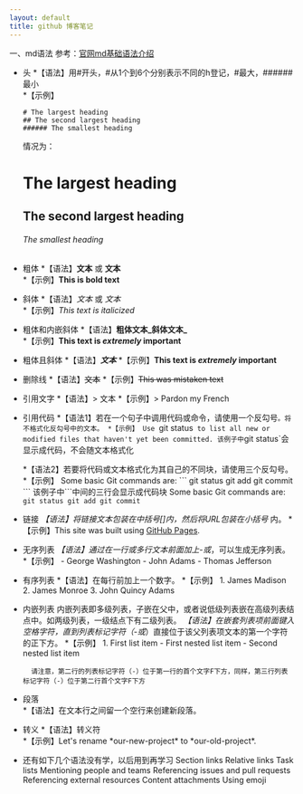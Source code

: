 ```yaml
---
layout: default
title: github 博客笔记
---
```


一、md语法
	参考：[官网md基础语法介绍](https://help.github.com/en/github/writing-on-github/basic-writing-and-formatting-syntax)
* 头
  *【语法】用#开头，#从1个到6个分别表示不同的h登记，#最大，######最小  
  *【示例】  
	```
	# The largest heading
	## The second largest heading
	###### The smallest heading
	```
	情况为：  
	# The largest heading
	## The second largest heading
	###### The smallest heading
	
* 粗体
  *【语法】**文本** 或 __文本__  
  *【示例】**This is bold text**  
	
* 斜体
  *【语法】*文本* 或 _文本_  
  *【示例】*This text is italicized*  

* 粗体和内嵌斜体
  *【语法】**粗体文本_斜体文本_**  
  *【示例】**This text is _extremely_ important**  

* 粗体且斜体
  *【语法】***文本***
  *【示例】**This text is _extremely_ important**

* 删除线
  *【语法】~~文本~~
  *【示例】~~This was mistaken text~~

* 引用文字
  *【语法】> 文本
  *【示例】> Pardon my French
	
* 引用代码
  *【语法1】若在一个句子中调用代码或命令，请使用一个反勾号`。将不格式化反勾号中的文本。
  *【示例】
		Use `git status` to list all new or modified files that haven't yet been committed.
		该例子中`git status`会显示成代码，不会随文本格式化

  *【语法2】若要将代码或文本格式化为其自己的不同块，请使用三个反勾号。
  *【示例】
		Some basic Git commands are:
		\```
		git status
		git add
		git commit
		\```
		该例子中\```中间的三行会显示成代码块
		Some basic Git commands are:
		```
		git status
		git add
		git commit
		```

* 链接
  *【语法】将链接文本包装在中括号[]内，然后将URL包装在小括号* 内。
  *【示例】This site was built using [GitHub Pages](https://pages.github.com/).
	
	
* 无序列表
  *【语法】通过在一行或多行文本前面加上-或*，可以生成无序列表。
  *【示例】
		- George Washington
		- John Adams
		- Thomas Jefferson
	
* 有序列表
  *【语法】在每行前加上一个数字。
  *【示例】
		1. James Madison
		2. James Monroe
		3. John Quincy Adams

* 内嵌列表
	内嵌列表即多级列表，子嵌在父中，或者说低级列表嵌在高级列表结点中。如两级列表，一级结点下有二级列表。
  *【语法】在嵌套列表项前面键入空格字符，直到列表标记字符（-或*）直接位于该父列表项文本的第一个字符的正下方。
  *【示例】
		1. First list item
		   - First nested list item
			 - Second nested list item
		
		请注意，第二行的列表标记字符（-）位于第一行的首个文字F下方，同样，第三行列表标记字符（-）位于第二行首个文字F下方
		 
* 段落		 
  *【语法】在文本行之间留一个空行来创建新段落。

* 转义
  *【语法】转义符 \
  *【示例】Let's rename \*our-new-project\* to \*our-old-project\*.


* 还有如下几个语法没有学，以后用到再学习
Section links
Relative links
Task lists
Mentioning people and teams
Referencing issues and pull requests
Referencing external resources
Content attachments
Using emoji